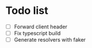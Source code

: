 # Todo list

- [ ] Forward client header
- [ ] Fix typescript build
- [ ] Generate resolvers with faker
